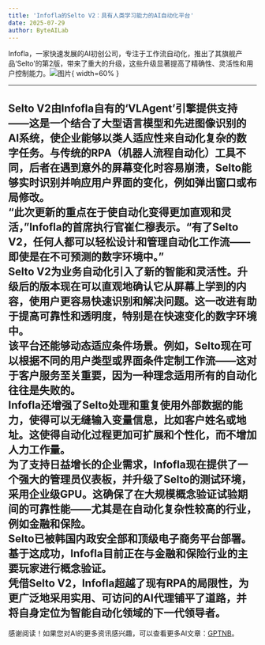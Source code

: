 ```yaml
---
title: 'Infofla的Selto V2：具有人类学习能力的AI自动化平台'
date: 2025-07-29
author: ByteAILab
---
```


Infofla，一家快速发展的AI初创公司，专注于工作流自动化，推出了其旗舰产品‘Selto’的第2版，带来了重大的升级，这些升级显著提高了精确性、灵活性和用户控制能力。![图片](https://ai-techpark.com/wp-content/uploads/Infoflas.jpg){ width=60% }

---
  
Selto V2由Infofla自有的‘VLAgent’引擎提供支持——这是一个结合了大型语言模型和先进图像识别的AI系统，使企业能够以类人适应性来自动化复杂的数字任务。与传统的RPA（机器人流程自动化）工具不同，后者在遇到意外的屏幕变化时容易崩溃，Selto能够实时识别并响应用户界面的变化，例如弹出窗口或布局修改。  
“此次更新的重点在于使自动化变得更加直观和灵活，”Infofla的首席执行官崔仁穆表示。“有了Selto V2，任何人都可以轻松设计和管理自动化工作流——即使是在不可预测的数字环境中。”  
Selto V2为业务自动化引入了新的智能和灵活性。升级后的版本现在可以直观地确认它从屏幕上学到的内容，使用户更容易快速识别和解决问题。这一改进有助于提高可靠性和透明度，特别是在快速变化的数字环境中。  
该平台还能够动态适应条件场景。例如，Selto现在可以根据不同的用户类型或界面条件定制工作流——这对于客户服务至关重要，因为一种理念适用所有的自动化往往是失败的。  
Infofla还增强了Selto处理和重复使用外部数据的能力，使得可以无缝输入变量信息，比如客户姓名或地址。这使得自动化过程更加可扩展和个性化，而不增加人力工作量。  
为了支持日益增长的企业需求，Infofla现在提供了一个强大的管理员仪表板，并升级了Selto的测试环境，采用企业级GPU。这确保了在大规模概念验证试验期间的可靠性能——尤其是在自动化复杂性较高的行业，例如金融和保险。  
Selto已被韩国内政安全部和顶级电子商务平台部署。基于这成功，Infofla目前正在与金融和保险行业的主要玩家进行概念验证。  
凭借Selto V2，Infofla超越了现有RPA的局限性，为更广泛地采用实用、可访问的AI代理铺平了道路，并将自身定位为智能自动化领域的下一代领导者。  
---
感谢阅读！如果您对AI的更多资讯感兴趣，可以查看更多AI文章：[GPTNB](https://gptnb.com)。